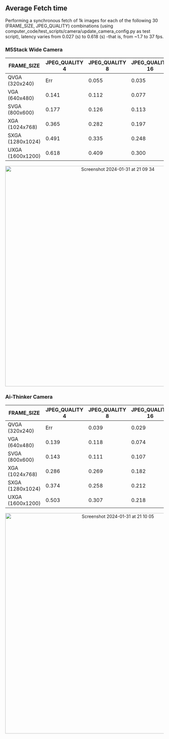 ## Average Fetch time
Performing a synchronous fetch of 1k images for each of the following 30 (FRAME_SIZE, JPEG_QUALITY) combinations (using computer_code/test_scripts/camera/update_camera_config.py as test script), latency varies from 0.027 (s) to 0.618 (s) -that is, from ~1.7 to 37 fps.

### M5Stack Wide Camera

| FRAME_SIZE      | JPEG_QUALITY 4 | JPEG_QUALITY 8 | JPEG_QUALITY 16 | JPEG_QUALITY 32 | JPEG_QUALITY 63 |
|-----------------|----------------|----------------|-----------------|-----------------|-----------------|
| QVGA (320x240)  | Err            | 0.055          | 0.035           | 0.032           | 0.030           |
| VGA (640x480)   | 0.141          | 0.112          | 0.077           | 0.074           | 0.067           |
| SVGA (800x600)  | 0.177          | 0.126          | 0.113           | 0.075           | 0.067           |
| XGA (1024x768)  | 0.365          | 0.282          | 0.197           | 0.153           | 0.152           |
| SXGA (1280x1024)| 0.491          | 0.335          | 0.248           | 0.183           | 0.166           |
| UXGA (1600x1200)| 0.618          | 0.409          | 0.300           | 0.222           | 0.191           |

<div align="center"><img width="700" alt="Screenshot 2024-01-31 at 21 09 34" src="https://github.com/Any-Winter-4079/GPT_Uno_Robot/assets/50542132/77a86c6f-5b5e-4b12-bd2f-3ed7c434cd9c"></div>

### Ai-Thinker Camera

| FRAME_SIZE      | JPEG_QUALITY 4 | JPEG_QUALITY 8 | JPEG_QUALITY 16 | JPEG_QUALITY 32 | JPEG_QUALITY 63 |
|-----------------|----------------|----------------|-----------------|-----------------|-----------------|
| QVGA (320x240)  | Err            | 0.039          | 0.029           | 0.030           | 0.027           |
| VGA (640x480)   | 0.139          | 0.118          | 0.074           | 0.075           | 0.068           |
| SVGA (800x600)  | 0.143          | 0.111          | 0.107           | 0.067           | 0.067           |
| XGA (1024x768)  | 0.286          | 0.269          | 0.182           | 0.148           | 0.150           |
| SXGA (1280x1024)| 0.374          | 0.258          | 0.212           | 0.173           | 0.155           |
| UXGA (1600x1200)| 0.503          | 0.307          | 0.218           | 0.221           | 0.194           |

<div align="center"><img width="700" alt="Screenshot 2024-01-31 at 21 10 05" src="https://github.com/Any-Winter-4079/GPT_Uno_Robot/assets/50542132/f1406ccf-bfca-4ed6-a7de-8df5745dcf23"></div>

